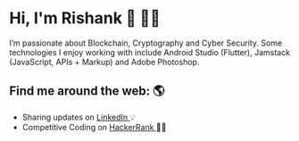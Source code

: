 # Hi, I'm Rishank :wave: :technologist:

I’m passionate about Blockchain, Cryptography and Cyber Security. Some technologies I enjoy working with include Android Studio (Flutter), Jamstack (JavaScript, APIs + Markup) and Adobe Photoshop. 

## Find me around the web: :earth_americas:
- Sharing updates on <a href="https://www.linkedin.com/in/rishank-pratik-9b1a35129/"> LinkedIn </a> :bulb:
- Competitive Coding on <a href="https://www.hackerrank.com/rishankp22?h_r=internal-search&hr_r=1"> HackerRank </a> :man_technologist:

